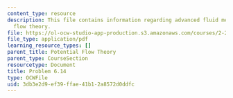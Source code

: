```yaml
---
content_type: resource
description: This file contains information regarding advanced fluid mechanics, potential
  flow theory.
file: https://ol-ocw-studio-app-production.s3.amazonaws.com/courses/2-25-advanced-fluid-mechanics-fall-2013/3db3e2d9ef39ffae41b12a8572d0ddfc_MIT2_25F13_Problem6.14.pdf
file_type: application/pdf
learning_resource_types: []
parent_title: Potential Flow Theory
parent_type: CourseSection
resourcetype: Document
title: Problem 6.14
type: OCWFile
uid: 3db3e2d9-ef39-ffae-41b1-2a8572d0ddfc
---
```

